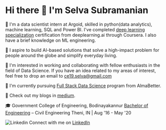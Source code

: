 # Hi there 👋 I'm Selva Subramanian 

🔭 I'm a data scientist intern at Argoid, skilled in python(data analytics), machine learning, SQL and Power BI. I've completed [deep learning specialization](https://drive.google.com/drive/folders/1qlf9P4xCXSbEkzFk0LN5CHIYusxSpXr0?usp=sharing) certification from deeplearning.ai through Coursera. I also have a brief knowledge on ML engineering.

💬 I aspire to build AI-based solutions that solve a high-impact problem for people around the globe and simplify everyday living.

👯 I'm interested in working and collaborating with fellow enthusiasts in the field of Data Science. If you have an idea related to my areas of interest, feel free to drop an email to ce19.selva@gmail.com

🌱 I'm currently pursuing [Full Stack Data Science](https://drive.google.com/drive/folders/1GrJLycURjGqsatndTb1O-7GNNZHlPXRi?usp=sharing) program from AlmaBetter. 

📝 Check out my blogs in [medium](https://medium.com/@ce19-selva).

🎓 Government College of Engineering, Bodinayakannur
[Bachelor of Engineering](https://drive.google.com/file/d/14uwzxsfoXrRKeaowpAnalOaGLiwi598Q/view?usp=sharing) – Civil Engineering	Theni, IN | Aug '16 - May '20
 
![Linkedin](https://i.stack.imgur.com/gVE0j.png) Connect with me on [LinkedIn](https://www.linkedin.com/in/selva-subramanian-957361191/)
